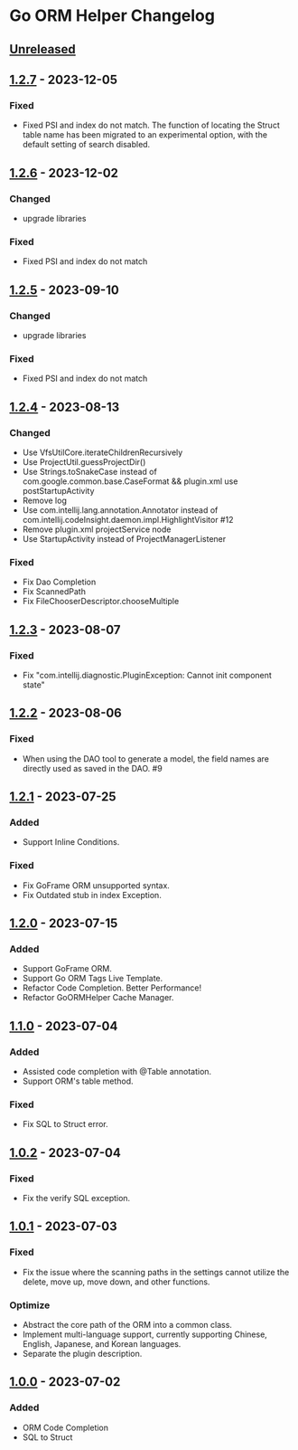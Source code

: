 <!-- Keep a Changelog guide -> https://keepachangelog.com -->

# Go ORM Helper Changelog

## [Unreleased]

## [1.2.7] - 2023-12-05

### Fixed

- Fixed PSI and index do not match. The function of locating the Struct table name has been migrated to an experimental option, with the default setting of search disabled.

## [1.2.6] - 2023-12-02

### Changed

- upgrade libraries

### Fixed

- Fixed PSI and index do not match

## [1.2.5] - 2023-09-10

### Changed

- upgrade libraries

### Fixed

- Fixed PSI and index do not match

## [1.2.4] - 2023-08-13

### Changed

- Use VfsUtilCore.iterateChildrenRecursively
- Use ProjectUtil.guessProjectDir()
- Use Strings.toSnakeCase instead of com.google.common.base.CaseFormat && plugin.xml use postStartupActivity
- Remove log
- Use com.intellij.lang.annotation.Annotator instead of com.intellij.codeInsight.daemon.impl.HighlightVisitor #12
- Remove plugin.xml projectService node
- Use StartupActivity instead of ProjectManagerListener

### Fixed

- Fix Dao Completion
- Fix ScannedPath
- Fix FileChooserDescriptor.chooseMultiple

## [1.2.3] - 2023-08-07

### Fixed

- Fix "com.intellij.diagnostic.PluginException: Cannot init component state"

## [1.2.2] - 2023-08-06

### Fixed

- When using the DAO tool to generate a model, the field names are directly used as saved in the DAO. #9

## [1.2.1] - 2023-07-25

### Added

- Support Inline Conditions.

### Fixed

- Fix GoFrame ORM unsupported syntax.
- Fix Outdated stub in index Exception.

## [1.2.0] - 2023-07-15

### Added

- Support GoFrame ORM.
- Support Go ORM Tags Live Template.
- Refactor Code Completion. Better Performance!
- Refactor GoORMHelper Cache Manager.

## [1.1.0] - 2023-07-04

### Added

- Assisted code completion with @Table annotation.
- Support ORM's table method.

### Fixed

- Fix SQL to Struct error.

## [1.0.2] - 2023-07-04

### Fixed

- Fix the verify SQL exception.

## [1.0.1] - 2023-07-03

### Fixed

- Fix the issue where the scanning paths in the settings cannot utilize the delete, move up, move down, and other
  functions.

### Optimize

- Abstract the core path of the ORM into a common class.
- Implement multi-language support, currently supporting Chinese, English, Japanese, and Korean languages.
- Separate the plugin description.

## [1.0.0] - 2023-07-02

### Added

- ORM Code Completion
- SQL to Struct

[Unreleased]: https://github.com/maiqingqiang/go-orm-helper/compare/v1.2.7...HEAD
[1.2.7]: https://github.com/maiqingqiang/go-orm-helper/compare/v1.2.6...v1.2.7
[1.2.6]: https://github.com/maiqingqiang/go-orm-helper/compare/v1.2.5...v1.2.6
[1.2.5]: https://github.com/maiqingqiang/go-orm-helper/compare/v1.2.4...v1.2.5
[1.2.4]: https://github.com/maiqingqiang/go-orm-helper/compare/v1.2.3...v1.2.4
[1.2.3]: https://github.com/maiqingqiang/go-orm-helper/compare/v1.2.2...v1.2.3
[1.2.2]: https://github.com/maiqingqiang/go-orm-helper/compare/v1.2.1...v1.2.2
[1.2.1]: https://github.com/maiqingqiang/go-orm-helper/compare/v1.2.0...v1.2.1
[1.2.0]: https://github.com/maiqingqiang/go-orm-helper/compare/v1.1.0...v1.2.0
[1.1.0]: https://github.com/maiqingqiang/go-orm-helper/compare/v1.0.2...v1.1.0
[1.0.2]: https://github.com/maiqingqiang/go-orm-helper/compare/v1.0.1...v1.0.2
[1.0.1]: https://github.com/maiqingqiang/go-orm-helper/compare/v1.0.0...v1.0.1
[1.0.0]: https://github.com/maiqingqiang/go-orm-helper/tree/v1.0.0
